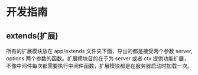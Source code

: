 # 开发指南

## extends(扩展)

所有的扩展模块放在 app/extends 文件夹下面，导出的都是接受两个参数 server, options 两个参数的函数。扩展模块目的在于为 server 或者 ctx 提供功能扩展，不像中间件每次都需要执行中间件函数，扩展模块都是在服务器启动时加载一次。

